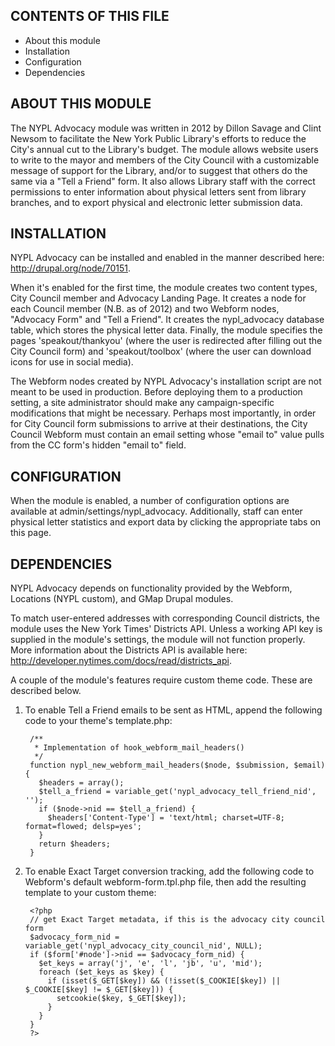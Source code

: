 CONTENTS OF THIS FILE
---------------------
* About this module
* Installation
* Configuration
* Dependencies

ABOUT THIS MODULE
-----------------
The NYPL Advocacy module was written in 2012 by Dillon Savage and Clint Newsom to facilitate the New York Public Library's efforts to reduce the City's annual cut to the Library's budget. The module allows website users to write to the mayor and members of the City Council with a customizable message of support for the Library, and/or to suggest that others do the same via a "Tell a Friend" form. It also allows Library staff with the correct permissions to enter information about physical letters sent from library branches, and to export physical and electronic letter submission data.

INSTALLATION
------------
NYPL Advocacy can be installed and enabled in the manner described here: http://drupal.org/node/70151.

When it's enabled for the first time, the module creates two content types, City Council member and Advocacy Landing Page. It creates a node for each Council member (N.B. as of 2012) and two Webform nodes, "Advocacy Form" and "Tell a Friend". It creates the nypl_advocacy database table, which stores the physical letter data. Finally, the module specifies the pages 'speakout/thankyou' (where the user is redirected after filling out the City Council form) and 'speakout/toolbox' (where the user can download icons for use in social media).

The Webform nodes created by NYPL Advocacy's installation script are not meant to be used in production. Before deploying them to a production setting, a site administrator should make any campaign-specific modifications that might be necessary. Perhaps most importantly, in order for City Council form submissions to arrive at their destinations, the City Council Webform must contain an email setting whose "email to" value pulls from the CC form's hidden "email to" field.

CONFIGURATION
-------------
When the module is enabled, a number of configuration options are available at admin/settings/nypl_advocacy. Additionally, staff can enter physical letter statistics and export data by clicking the appropriate tabs on this page.

DEPENDENCIES
------------
NYPL Advocacy depends on functionality provided by the Webform, Locations (NYPL custom), and GMap Drupal modules.

To match user-entered addresses with corresponding Council districts, the module uses the New York Times' Districts API. Unless a working API key is supplied in the module's settings, the module will not function properly. More information about the Districts API is available here: http://developer.nytimes.com/docs/read/districts_api.

A couple of the module's features require custom theme code. These are described below.

1. To enable Tell a Friend emails to be sent as HTML, append the following code to your theme's template.php:

        /**
         * Implementation of hook_webform_mail_headers()
         */
        function nypl_new_webform_mail_headers($node, $submission, $email) {
          $headers = array();
          $tell_a_friend = variable_get('nypl_advocacy_tell_friend_nid', '');
          if ($node->nid == $tell_a_friend) {
            $headers['Content-Type'] = 'text/html; charset=UTF-8; format=flowed; delsp=yes';
          }
          return $headers;
        }

2. To enable Exact Target conversion tracking, add the following code to Webform's default webform-form.tpl.php file, then add the resulting template to your custom theme:

        <?php
        // get Exact Target metadata, if this is the advocacy city council form
        $advocacy_form_nid = variable_get('nypl_advocacy_city_council_nid', NULL);
        if ($form['#node']->nid == $advocacy_form_nid) {
          $et_keys = array('j', 'e', 'l', 'jb', 'u', 'mid');
          foreach ($et_keys as $key) {
            if (isset($_GET[$key]) && (!isset($_COOKIE[$key]) || $_COOKIE[$key] != $_GET[$key])) {
              setcookie($key, $_GET[$key]);
            }
          }
        }
        ?>
